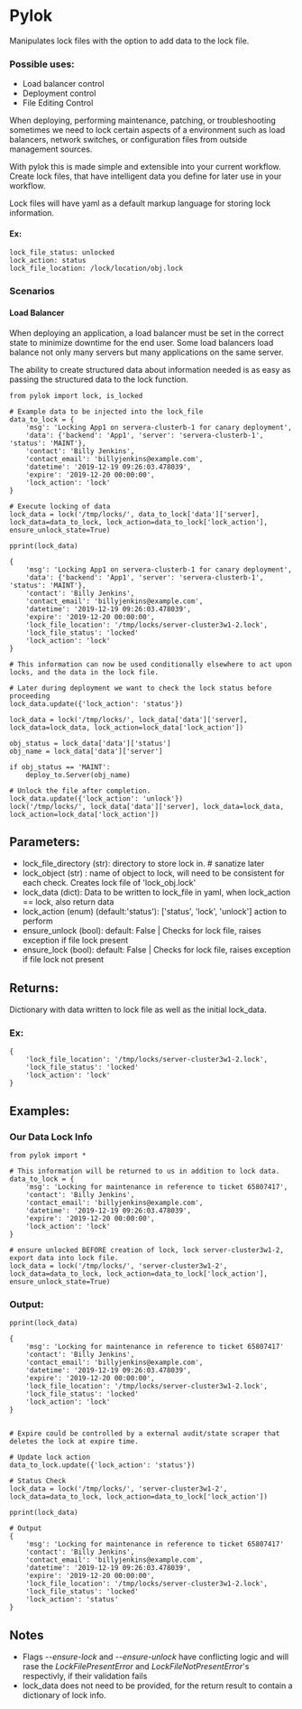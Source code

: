 
# Pylok
Manipulates lock files with the option to add data to the lock file.


### Possible uses:
* Load balancer control
* Deployment control
* File Editing Control

When deploying, performing maintenance, patching, or troubleshooting sometimes we need to lock certain aspects of a environment such as load balancers, network switches, or configuration files from outside management sources.

With pylok this is made simple and extensible into your current workflow. Create lock files, that have intelligent data you define for later use in your workflow.

Lock files will have yaml as a default markup language for storing lock information.

#### Ex:
```
lock_file_status: unlocked
lock_action: status
lock_file_location: /lock/location/obj.lock
```

### Scenarios

#### Load Balancer

When deploying an application, a load balancer must be set in the correct state to minimize downtime for the end user. Some load balancers load balance not only many servers but many applications on the same server.

The ability to create structured data about information needed is as easy as passing the structured data to the lock function.

```
from pylok import lock, is_locked

# Example data to be injected into the lock_file
data_to_lock = {
    'msg': 'Locking App1 on servera-clusterb-1 for canary deployment',
    'data': {'backend': 'App1', 'server': 'servera-clusterb-1', 'status': 'MAINT'},
    'contact': 'Billy Jenkins',
    'contact_email': 'billyjenkins@example.com',
    'datetime': '2019-12-19 09:26:03.478039',
    'expire': '2019-12-20 00:00:00',
    'lock_action': 'lock'
}

# Execute locking of data 
lock_data = lock('/tmp/locks/', data_to_lock['data']['server], lock_data=data_to_lock, lock_action=data_to_lock['lock_action'], ensure_unlock_state=True)

pprint(lock_data)

{
    'msg': 'Locking App1 on servera-clusterb-1 for canary deployment',
    'data': {'backend': 'App1', 'server': 'servera-clusterb-1', 'status': 'MAINT'},
    'contact': 'Billy Jenkins',
    'contact_email': 'billyjenkins@example.com',
    'datetime': '2019-12-19 09:26:03.478039',
    'expire': '2019-12-20 00:00:00',
    'lock_file_location': '/tmp/locks/server-cluster3w1-2.lock',
    'lock_file_status': 'locked'
    'lock_action': 'lock'
}

# This information can now be used conditionally elsewhere to act upon locks, and the data in the lock file.

# Later during deployment we want to check the lock status before proceeding
lock_data.update({'lock_action': 'status'})

lock_data = lock('/tmp/locks/', lock_data['data']['server], lock_data=lock_data, lock_action=lock_data['lock_action'])

obj_status = lock_data['data']['status']
obj_name = lock_data['data']['server']

if obj_status == 'MAINT':
    deploy_to.Server(obj_name)

# Unlock the file after completion.
lock_data.update({'lock_action': 'unlock'})
lock('/tmp/locks/', lock_data['data']['server], lock_data=lock_data, lock_action=lock_data['lock_action'])

```


## Parameters:

* lock_file_directory (str): directory to store lock in. # sanatize later
* lock_object (str) : name of object to lock, will need to be consistent for each check. Creates lock file of 'lock_obj.lock'
* lock_data (dict): Data to be written to lock_file in yaml, when lock_action == lock, also return data
* lock_action (enum) (default:'status'):  ['status', 'lock', 'unlock'] action to perform 
* ensure_unlock (bool): default: False | Checks for lock file, raises exception if file lock present
* ensure_lock (bool): default: False | Checks for lock file, raises exception if file lock not present

## Returns:
        
Dictionary with data written to lock file as well as the initial lock_data.
    
### Ex:
    {       
        'lock_file_location': '/tmp/locks/server-cluster3w1-2.lock',
        'lock_file_status': 'locked'
        'lock_action': 'lock'
    }


## Examples:

### Our Data Lock Info
```
from pylok import *

# This information will be returned to us in addition to lock data.
data_to_lock = {
    'msg': 'Locking for maintenance in reference to ticket 65807417',
    'contact': 'Billy Jenkins',
    'contact_email': 'billyjenkins@example.com',
    'datetime': '2019-12-19 09:26:03.478039',
    'expire': '2019-12-20 00:00:00',
    'lock_action': 'lock'
}

# ensure unlocked BEFORE creation of lock, lock server-cluster3w1-2, export data into lock file.
lock_data = lock('/tmp/locks/', 'server-cluster3w1-2', lock_data=data_to_lock, lock_action=data_to_lock['lock_action'], ensure_unlock_state=True)
```
### Output:

```
pprint(lock_data)

{
    'msg': 'Locking for maintenance in reference to ticket 65807417'
    'contact': 'Billy Jenkins',
    'contact_email': 'billyjenkins@example.com',
    'datetime': '2019-12-19 09:26:03.478039',
    'expire': '2019-12-20 00:00:00',
    'lock_file_location': '/tmp/locks/server-cluster3w1-2.lock',
    'lock_file_status': 'locked'
    'lock_action': 'lock'
}


# Expire could be controlled by a external audit/state scraper that deletes the lock at expire time.

# Update lock action
data_to_lock.update({'lock_action': 'status'})

# Status Check
lock_data = lock('/tmp/locks/', 'server-cluster3w1-2', lock_data=data_to_lock, lock_action=data_to_lock['lock_action'])

pprint(lock_data)

# Output    
{
    'msg': 'Locking for maintenance in reference to ticket 65807417'
    'contact': 'Billy Jenkins',
    'contact_email': 'billyjenkins@example.com',
    'datetime': '2019-12-19 09:26:03.478039',
    'expire': '2019-12-20 00:00:00',
    'lock_file_location': '/tmp/locks/server-cluster3w1-2.lock',
    'lock_file_status': 'locked'
    'lock_action': 'status'
}
```
## Notes

* Flags *--ensure-lock* and *--ensure-unlock* have conflicting logic and will rase the *LockFilePresentError* and *LockFileNotPresentError*'s respectivly, if their validation fails
* lock_data does not need to be provided, for the return result to contain a dictionary of lock info.

